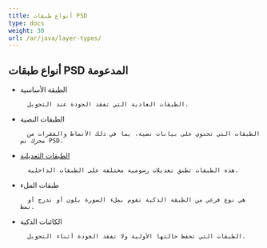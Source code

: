 ```yaml
---
title: أنواع طبقات PSD
type: docs
weight: 30
url: /ar/java/layer-types/
---
```


## **أنواع طبقات PSD المدعومة**

- الطبقة الأساسية

		الطبقات العادية التي تفقد الجودة عند التحويل.
- الطبقات النصية

		الطبقات التي تحتوي على بيانات نصية، بما في ذلك الأنماط والفقرات من محرك نص PSD.
- [الطبقات التعديلية](/psd/ar/java/layer-types/adjustment-layer/)

		هذه الطبقات تطبق تعديلات رسومية مختلفة على الطبقات الداخلية.
		
- طبقات الملء

		هي نوع فرعي من الطبقة الذكية تقوم بملء الصورة بلون أو تدرج أو نمط.
- الكائنات الذكية

		الطبقات التي تحفظ حالتها الأولية ولا تفقد الجودة أثناء التحويل.

